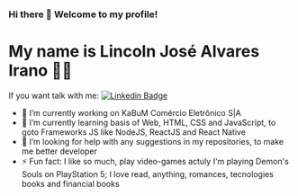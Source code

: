 ### Hi there 👋 Welcome to my profile!
# My name is Lincoln José Alvares Irano :man_technologist:

If you want talk with me: [![Linkedin Badge](https://img.shields.io/badge/-LinkedIn-blue?style=flat-square&logo=Linkedin&logoColor=white&link=https://www.linkedin.com/in/lincoln-irano-b1574ba1/)](https://www.linkedin.com/in/lincoln-irano-b1574ba1/)

- 🔭 I’m currently working on KaBuM Comércio Eletrônico S|A
- 🌱 I’m currently learning basis of Web, HTML, CSS and JavaScript, to goto Frameworks JS like NodeJS, ReactJS and React Native
- 🤔 I’m looking for help with any suggestions in my repositories, to make me better developer
- ⚡ Fun fact: 
      I like so much, play video-games actuly I'm playing Demon's Souls on PlayStation 5;
      I love read, anything, romances, tecnologies books and financial books
